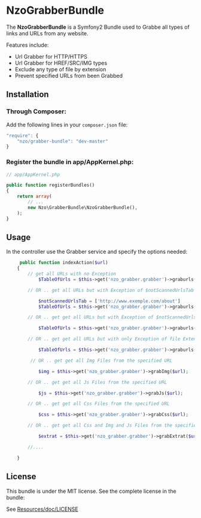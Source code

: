 NzoGrabberBundle
=====================

The **NzoGrabberBundle** is a Symfony2 Bundle used to Grabbe all types of links and URLs from any website.

Features include:

- Url Grabber for HTTP/HTTPS
- Url Grabber for HREF/SRC/IMG types
- Exclude any type of file by extension
- Prevent specified URLs from been Grabbed


Installation 
------------

### Through Composer:

Add the following lines in your `composer.json` file:

``` js
"require": {
    "nzo/grabber-bundle": "dev-master"
}
```

### Register the bundle in app/AppKernel.php:

``` php
// app/AppKernel.php

public function registerBundles()
{
    return array(
        // ...
        new Nzo\GrabberBundle\NzoGrabberBundle(),
    );
}
```

Usage
-----

In the controller use the Grabber service and specify the options needed:

```php
     public function indexAction($url)
    {
        // get all URLs with no Exception
            $TableOfUrls = $this->get('nzo_grabber.grabber')->graburls($url);

        // OR .. get all URLs but with Exception of $notScannedUrlsTab array.

            $notScannedUrlsTab = ['http://www.exemple.com/about']
            $TableOfUrls = $this->get('nzo_grabber.grabber')->graburls($url, $notScannedUrlsTab);

        // OR .. get get all URLs but with Exception of $notScannedUrlsTab array and file Extension

            $TableOfUrls = $this->get('nzo_grabber.grabber')->graburls($url, $notScannedUrlsTab, array('png', 'pdf'));

        // OR .. get get all URLs but with only Exception of file Extension

            $TableOfUrls = $this->get('nzo_grabber.grabber')->graburls($url, null, array('png', 'pdf'));

         // OR .. get get all Img Files from the specified URL

            $img = $this->get('nzo_grabber.grabber')->grabImg($url);

        // OR .. get get all Js Files from the specified URL

            $js = $this->get('nzo_grabber.grabber')->grabJs($url);

        // OR .. get get all Css Files from the specified URL

            $css = $this->get('nzo_grabber.grabber')->grabCss($url);

        // OR .. get get all Css and Img and Js Files from the specified URL

            $extrat = $this->get('nzo_grabber.grabber')->grabExtrat($url);

        //....

    }    
```

License
-------

This bundle is under the MIT license. See the complete license in the bundle:

See [Resources/doc/LICENSE](https://github.com/NAYZO/NzoGrabberBundle/blob/master/Resources/doc/LICENSE)